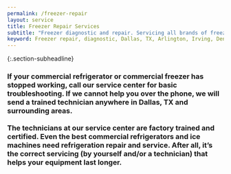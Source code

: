 ```yaml
---
permalink: /freezer-repair
layout: service
title: Freezer Repair Services
subtitle: "Freezer diagnostic and repair. Servicing all brands of freezers. We work in Dallas, TX and surrounding areas."
keyword: Freezer repair, diagnostic, Dallas, TX, Arlington, Irving, Denton, Lewisville, Plano, Carrollton, Frisco, Keller, Grapevine, Bedford, Euless, Southlake, Lake Dallas, Roanoke, Argyle, Hebron, Richardson, Corinth, Lantana, Copper Canyon, Highland Village, Double Oak, Watauga, Melody Hills, Richland Hills, North Richland Hills, Haltom City, Blue Mound
---
```


{:.section-subheadline}
### If your commercial refrigerator or commercial freezer has stopped working, call our service center for basic troubleshooting. If we cannot help you over the phone, we will send a trained technician anywhere in Dallas, TX and surrounding  areas. <br><br>The technicians at our service center are factory trained and certified. Even the best commercial refrigerators and ice machines need refrigeration repair and service. After all, it’s the correct servicing (by yourself and/or a technician) that helps your equipment last longer.
